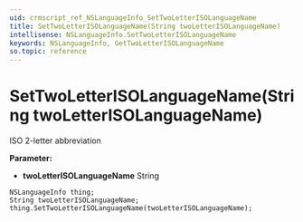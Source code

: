 ```yaml
---
uid: crmscript_ref_NSLanguageInfo_SetTwoLetterISOLanguageName
title: SetTwoLetterISOLanguageName(String twoLetterISOLanguageName)
intellisense: NSLanguageInfo.SetTwoLetterISOLanguageName
keywords: NSLanguageInfo, GetTwoLetterISOLanguageName
so.topic: reference
---
```


# SetTwoLetterISOLanguageName(String twoLetterISOLanguageName)

ISO 2-letter abbreviation

**Parameter:** 
* **twoLetterISOLanguageName** String

```crmscript
NSLanguageInfo thing;
String twoLetterISOLanguageName;
thing.SetTwoLetterISOLanguageName(twoLetterISOLanguageName);
```


